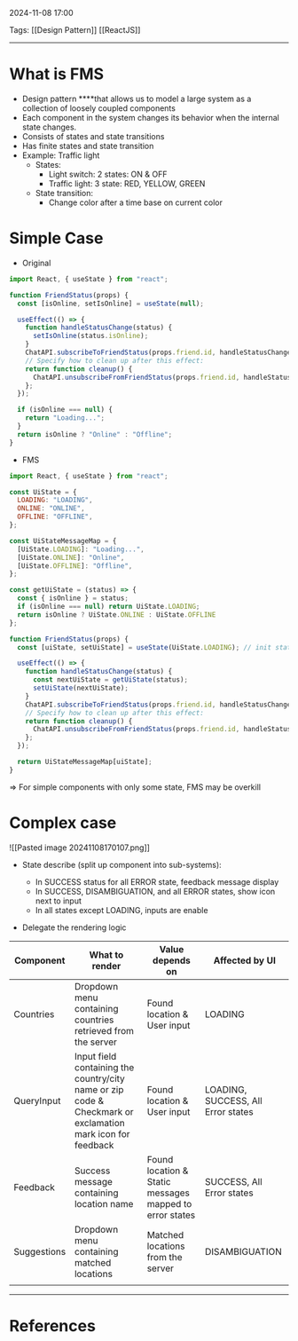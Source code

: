 2024-11-08 17:00

Tags: [[Design Pattern]] [[ReactJS]] 

---

# What is FMS

-   Design pattern ****that allows us to model a large system as a collection of loosely coupled components
-   Each component in the system changes its behavior when the internal state changes.
-   Consists of states and state transitions
-   Has finite states and state transition
-   Example: Traffic light
    -   States:
        -   Light switch: 2 states: ON & OFF
        -   Traffic light: 3 state: RED, YELLOW, GREEN
    -   State transition:
        -   Change color after a time base on current color

# Simple Case

-   Original

```jsx
import React, { useState } from "react";

function FriendStatus(props) {
  const [isOnline, setIsOnline] = useState(null);

  useEffect(() => {
    function handleStatusChange(status) {
      setIsOnline(status.isOnline);
    }
    ChatAPI.subscribeToFriendStatus(props.friend.id, handleStatusChange);
    // Specify how to clean up after this effect:
    return function cleanup() {
      ChatAPI.unsubscribeFromFriendStatus(props.friend.id, handleStatusChange);
    };
  });

  if (isOnline === null) {
    return "Loading...";
  }
  return isOnline ? "Online" : "Offline";
}
```

-   FMS

```jsx
import React, { useState } from "react";

const UiState = {
  LOADING: "LOADING",
  ONLINE: "ONLINE",
  OFFLINE: "OFFLINE",
};

const UiStateMessageMap = {
  [UiState.LOADING]: "Loading...",
  [UiState.ONLINE]: "Online",
  [UiState.OFFLINE]: "Offline",
};

const getUiState = (status) => {
  const { isOnline } = status;
  if (isOnline === null) return UiState.LOADING;
  return isOnline ? UiState.ONLINE : UiState.OFFLINE
};

function FriendStatus(props) {
  const [uiState, setUiState] = useState(UiState.LOADING); // init state

  useEffect(() => {
    function handleStatusChange(status) {
      const nextUiState = getUiState(status);
      setUiState(nextUiState);
    }
    ChatAPI.subscribeToFriendStatus(props.friend.id, handleStatusChange);
    // Specify how to clean up after this effect:
    return function cleanup() {
      ChatAPI.unsubscribeFromFriendStatus(props.friend.id, handleStatusChange);
    };
  });

  return UiStateMessageMap[uiState];
}
```

⇒ For simple components with only some state, FMS may be overkill

# Complex case
![[Pasted image 20241108170107.png]]
-   State describe (split up component into sub-systems):
    
    -   In SUCCESS status for all ERROR state, feedback message display
    -   In SUCCESS, DISAMBIGUATION, and all ERROR states, show icon next to input
    -   In all states except LOADING, inputs are enable
-   Delegate the rendering logic

| Component       | What to render                                                                                             | Value depends on                                        | Affected by UI |
| ----------- | ---------------------------------------------------------------------------------------------------------- | ------------------------------------------------------- | -------------- |
| Countries   | Dropdown menu containing countries retrieved from the server                                               | Found location & User input                             | LOADING |
| QueryInput  | Input field containing the country/city name or zip code & Checkmark or exclamation mark icon for feedback | Found location & User input                             |    LOADING, SUCCESS, All Error states            |
| Feedback    | Success message containing location name                                                                   | Found location & Static messages mapped to error states |         SUCCESS, All Error states       |
| Suggestions | Dropdown menu containing matched locations                                                                 | Matched locations from the server                       |    DISAMBIGUATION            |
|             |                                                                                                            |                                                         |                |


---
# References